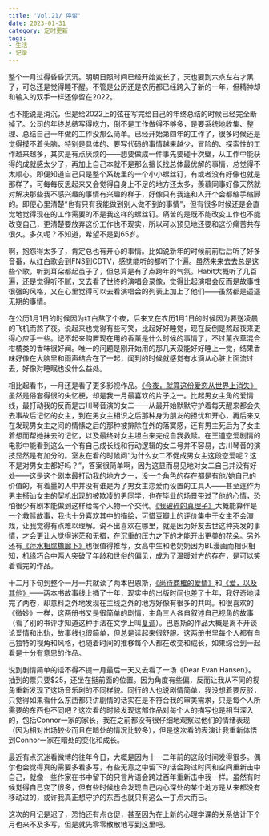 ```yaml
---
title: 'Vol.21/ 停留'
date: 2023-01-31
category: 定时更新
tags:
- 生活
- 记录
---
```




整个一月过得昏昏沉沉。明明日照时间已经开始变长了，天也要到六点左右才黑了，可总还是觉得睡不醒。不管是公历还是农历都已经跨入了新的一年，但精神却和输入的双手一样还停留在2022。

<!--more-->

也不能说是消沉，但是给2022上的弦在写完给自己的年终总结的时候已经完全断掉了。公司的年终总结写得吃力，倒不是工作做得不够多，是要系统地收集、整理、总结自己一年做的工作没那么简单。已经开始第四年的工作了，很多时候还是觉得摸不着头脑，特别是具体的、要写代码的事情越来越少，冒险的、探索性的工作越来越多，其实是有点厌烦的——想要做成一件事先要碰十次壁，从工作中能获得的成就感太少了，再加上自己本就不是那么擅长找总体最优解的事情，总觉得不太顺心。即便知道自己只是整个系统里的一个小小螺丝钉，有或者没有好像也就是那样了，可每每反思起来又会觉得自身上不足的地方还太多，羡慕同事好像天然就对解决那些我不感兴趣的事情有兴趣的样子，好像只有我连和人开个会都缩手缩脚的。即便心里清楚“也有只有我能做到别人做不到的事情”，但有很多时候还是会直觉地觉得现在的工作需要的不是我这样的螺丝钉。痛苦的是既不能改变工作也不能改变自己，更清楚要放弃这份工作也不现实，所以可以预见地还要和这份痛苦共存很久。多久呢？不知道，希望不是到65岁。

啊，抱怨得太多了，肯定总也有开心的事情。比如说新年的时候前前后后听了好多音番，从红白歌会到FNS到CDTV，感觉能听的都听了个遍。虽然来来去去总是这些个歌，听到耳朵都起茧子了，但总算是有了点跨年的气氛。Habit大概听了几百遍，还是觉得听不腻，又去看了世终的演唱会录像，觉得比起演唱会反而是故事性很强的风格，又在心里觉得可以去看演唱会的列表上加上了他们——虽然都是遥遥无期的事情。

在公历1月1日的时候因为红白熬了个夜，后来又在农历1月1日的时候因为要送凌晨的飞机而熬了夜。说起来也觉得有些可笑，比起好好睡觉，现在反倒是熬起夜来更得心应手一些。记不起来购置现在用的香薰是什么时候的事情了，不过薰衣草混合柑橘类的香味很好闻。唯一的问题是刚开始用的那几天没能好好睡上一觉，结果香味好像在大脑里和雨声结合在了一起，闻到的时候就感觉有水滴从心脏上面流过去，好像对睡眠也没什么益处。

相比起看书，一月还是看了更多影视作品。[《今夜，就算这份爱恋从世界上消失》](https://movie.douban.com/subject/35772573/)虽然是俗套得很的失忆梗，却是我一月最喜欢的片子之一。比起男女主角的爱情线，最打动我的反而是古川琴音演的女二——从最开始默默守护着每天醒来都会失去事故后记忆的女主，到在男女主相识之后那种身为朋友的担忧和开心，再后来又在发现男女主之间的情愫之后的那种被排除在外的落寞感，还有男主死后为了女主着想而帮她抹去的记忆，以及最终对女主坦白来完成自我救赎。在王道恋爱剧情的电影中能看到这么一个有自己成长线和行动逻辑的女二号并不容易，古川琴音的演技显然是有加分的。室友在看的时候问“为什么女二不促成男女主这段恋爱呢？这不是对男女主都好吗？”，答案很简单啊，因为这显而易见地对女二自己并没有好处——这是这个剧本最打动我的地方之一，没一个角色的存在都是有他/她自己的价值的，有着墨的人中并没有谁是为了男女主恋爱而设置的工具人——甚至连作为男主搭讪女主的契机出现的被欺凌的男同学，也在毕业的场景带过了他的心情，恐怕很少有剧本能做到这样给每个人物一个交代。[《我破碎的真理子》](https://movie.douban.com/subject/35681182/)大概能算作是一个救赎故事，我也十分喜欢其中的描绘，可惜豆瓣上的评价集中于女主不会演戏，让我觉得有点难以理解。说不出喜欢在哪里，就是因为好友去世这种突发的事情，才会更让人觉得迷茫和无措，在沉重的压力之下的才能开出更美的花朵。另外还有[《萍水相腐檐廊下》](https://movie.douban.com/subject/35316486/)也很值得推荐，女高中生和老奶奶因为BL漫画而相识相知，机缘巧合中两人突破了年龄和世俗的偏见，成为了温暖对方的存在，是可以笑着看完的作品。

十二月下旬到整个一月一共就读了两本巴恩斯，[《尚待商榷的爱情》](https://book.douban.com/subject/34893656/)和[《爱，以及其他》](https://book.douban.com/subject/30172063/)——两本书故事线上插了十年，现实中的出版时间也差了十年，我好奇地读完了两卷，却意料之外地发现在主线之外的地方好像有很多的共鸣。和很喜欢的《微妙》一样，这两册书又是很简单的剧情，主角三人各自叙述自己视角的故事（看了别的书评才知道这种手法在文学上叫[复调](https://zh.wikipedia.org/zh-cn/%E8%A4%87%E8%AA%BF_(%E6%96%87%E5%AD%B8%E7%90%86%E8%AB%96))）。巴恩斯的作品大概是离不开谈论爱情和出轨，故事线也很简单，但总是读起来很舒服。这两册书里每个人都有自己独特的视角和风格，也随着时间的推移每个人都在改变和成长，如果综合到一起看是十分有意思的作品。

说到剧情简单的话不得不提一月最后一天又去看了一场《Dear Evan Hansen》。抽到的票只要$25，还坐在挺前面的位置。因为角度有些偏，反而让我从不同的视角重新发现了这场音乐剧的不同样貌。同行的人也说剧情简单，我没想着要反驳，只觉得如果看什么东西都只讲剧情的话实在是不符合我的审美需求，只是每个人所需要的东西也不同吧？这次看的时候发现这部作品对每个人的描写也是相当深入的，包括Connor一家的家长，我在之前都没有很仔细地观察过他们的情绪表现（因为相对出场较少而且在暗处的情况比较多），但是这次看的表演让我重新体悟到Connor一家在暗处的变化和成长。

最近有点沉迷看微博的往年今日，大概是因为十一二年前的这段时间发得很多。偶尔也会觉得真的需要多看多写，有些无意之中留下的话会跨过时间和空间重新击中自己，就像一些作家在书中留下的只言片语会跨过百年重新击中我一样。虽然有时候觉得自己变了很多，但有些时候也会发现自己内心深处的某个地方是从来都没有移动过的，或许我真正想守护的东西也就只有这么一丁点大而已。

这次的月记是迟了，恐怕还有点仓促，甚至因为在上新的心理学课的关系估计下个月也来不及多写，但是就先零零散散地写到这里吧。
